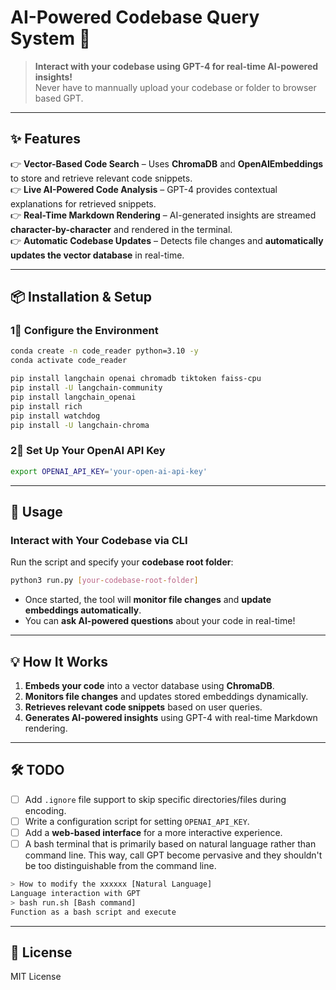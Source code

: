 # **AI-Powered Codebase Query System** 🚀  
> **Interact with your codebase using GPT-4 for real-time AI-powered insights!**  
> Never have to mannually upload your codebase or folder to browser based GPT. 

---

## **✨ Features**
👉 **Vector-Based Code Search** – Uses **ChromaDB** and **OpenAIEmbeddings** to store and retrieve relevant code snippets.  
👉 **Live AI-Powered Code Analysis** – GPT-4 provides contextual explanations for retrieved snippets.  
👉 **Real-Time Markdown Rendering** – AI-generated insights are streamed **character-by-character** and rendered in the terminal.  
👉 **Automatic Codebase Updates** – Detects file changes and **automatically updates the vector database** in real-time.  

---

## **📦 Installation & Setup**

### **1⃣ Configure the Environment**
```bash
conda create -n code_reader python=3.10 -y
conda activate code_reader

pip install langchain openai chromadb tiktoken faiss-cpu
pip install -U langchain-community
pip install langchain_openai
pip install rich
pip install watchdog
pip install -U langchain-chroma
```

### **2⃣ Set Up Your OpenAI API Key**
```bash
export OPENAI_API_KEY='your-open-ai-api-key'
```

---

## **🚀 Usage**
### **Interact with Your Codebase via CLI**
Run the script and specify your **codebase root folder**:
```bash
python3 run.py [your-codebase-root-folder]
```

- Once started, the tool will **monitor file changes** and **update embeddings automatically**.  
- You can **ask AI-powered questions** about your code in real-time!  

---

## **💡 How It Works**
1. **Embeds your code** into a vector database using **ChromaDB**.  
2. **Monitors file changes** and updates stored embeddings dynamically.  
3. **Retrieves relevant code snippets** based on user queries.  
4. **Generates AI-powered insights** using GPT-4 with real-time Markdown rendering.  

---

## **🛠 TODO**
- [ ] Add `.ignore` file support to skip specific directories/files during encoding.  
- [ ] Write a configuration script for setting `OPENAI_API_KEY`.  
- [ ] Add a **web-based interface** for a more interactive experience.  
- [ ] A bash terminal that is primarily based on natural language rather than command line. This way, call GPT become pervasive and they shouldn't be too distinguishable from the command line. 
```bash
> How to modify the xxxxxx [Natural Language]
Language interaction with GPT
> bash run.sh [Bash command]
Function as a bash script and execute
```
---

## **🐝 License**
MIT License

